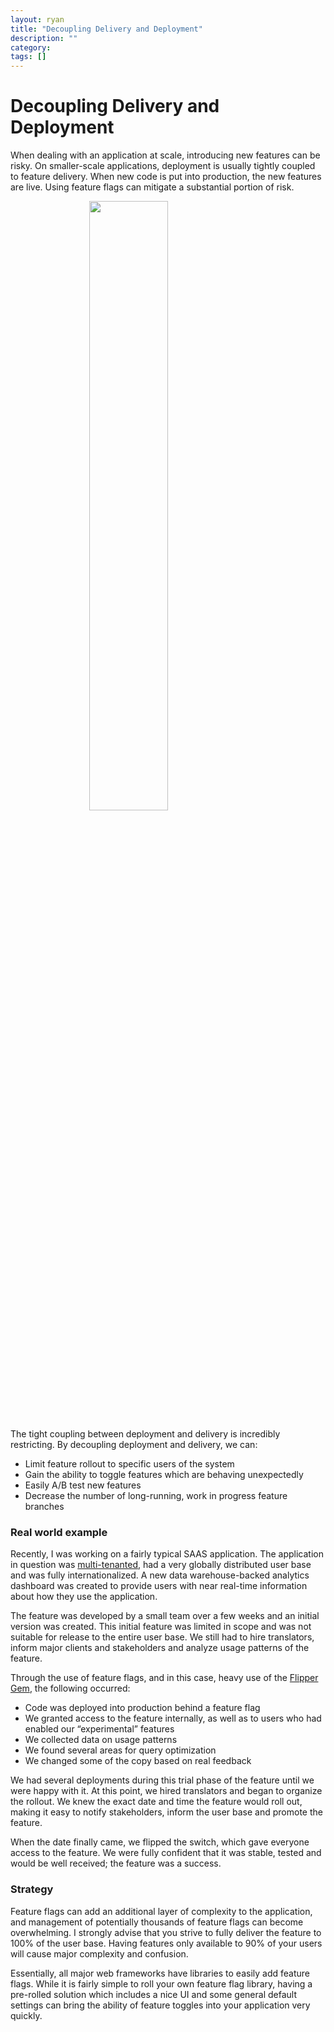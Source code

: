 ```yaml
---
layout: ryan
title: "Decoupling Delivery and Deployment"
description: ""
category: 
tags: []
---
```


<style>
img {
    display: block;
    margin: 0 auto;
}
</style>

# Decoupling Delivery and Deployment

When dealing with an application at scale, introducing new features can be risky. On smaller-scale applications, deployment is usually tightly coupled to feature delivery. When new code is put into production, the new features are live. Using feature flags can mitigate a substantial portion of risk.

<img src="http://i.imgur.com/jpKrUmt.jpg" width="50%" hieght="50%"/>

The tight coupling between deployment and delivery is incredibly restricting. By decoupling deployment and delivery, we can:

- Limit feature rollout to specific users of the system
- Gain the ability to toggle features which are behaving unexpectedly
- Easily A/B test new features
- Decrease the number of long-running, work in progress feature branches

### Real world example

Recently, I was working on a fairly typical SAAS application. The application in question was [multi-tenanted](https://en.wikipedia.org/wiki/Multitenancy), had a very globally distributed user base and was fully internationalized. A new data warehouse-backed analytics dashboard was created to provide users with near real-time information about how they use the application.

The feature was developed by a small team over a few weeks and an initial version was created. This initial feature was limited in scope and was not suitable for release to the entire user base. We still had to hire translators, inform major clients and stakeholders and analyze usage patterns of the feature. <Paste>

Through the use of feature flags, and in this case, heavy use of the [ Flipper Gem]( https://github.com/jnunemaker/flipper ), the following occurred:

- Code was deployed into production behind a feature flag
- We granted access to the feature internally, as well as to users who had enabled our “experimental” features
- We collected data on usage patterns
- We found several areas for query optimization
- We changed some of the copy based on real feedback

We had several deployments during this trial phase of the feature until we were happy with it. At this point, we hired translators and began to organize the rollout. We knew the exact date and time the feature would roll out, making it easy to notify stakeholders, inform the user base and promote the feature.

When the date finally came, we flipped the switch, which gave everyone access to the feature. We were fully confident that it was stable, tested and would be well received; the feature was a success.

### Strategy
Feature flags can add an additional layer of complexity to the application, and management of potentially thousands of feature flags can become overwhelming. I strongly advise that you strive to fully deliver the feature to 100% of the user base. Having features only available to 90% of your users will cause major complexity and confusion.

Essentially, all major web frameworks have libraries to easily add feature flags. While it is fairly simple to roll your own feature flag library, having a pre-rolled solution which includes a nice UI and some general default settings can bring the ability of feature toggles into your application very quickly.

